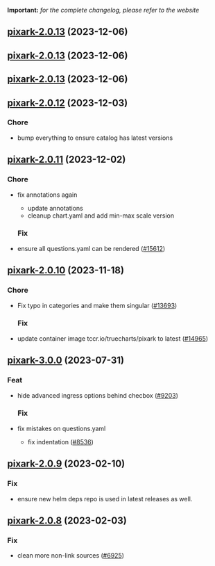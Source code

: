**Important:**
*for the complete changelog, please refer to the website*




## [pixark-2.0.13](https://github.com/truecharts/charts/compare/pixark-2.0.12...pixark-2.0.13) (2023-12-06)




## [pixark-2.0.13](https://github.com/truecharts/charts/compare/pixark-2.0.12...pixark-2.0.13) (2023-12-06)




## [pixark-2.0.13](https://github.com/truecharts/charts/compare/pixark-2.0.12...pixark-2.0.13) (2023-12-06)




## [pixark-2.0.12](https://github.com/truecharts/charts/compare/pixark-2.0.11...pixark-2.0.12) (2023-12-03)

### Chore

- bump everything to ensure catalog has latest versions
  
  


## [pixark-2.0.11](https://github.com/truecharts/charts/compare/pixark-2.0.10...pixark-2.0.11) (2023-12-02)

### Chore

- fix annotations again
  - update annotations
  - cleanup chart.yaml and add min-max scale version
  
  ### Fix

- ensure all questions.yaml can be rendered ([#15612](https://github.com/truecharts/charts/issues/15612))
  
  










## [pixark-2.0.10](https://github.com/truecharts/charts/compare/pixark-3.0.0...pixark-2.0.10) (2023-11-18)

### Chore

- Fix typo in categories and make them singular ([#13693](https://github.com/truecharts/charts/issues/13693))
  
  ### Fix

- update container image tccr.io/truecharts/pixark to latest ([#14965](https://github.com/truecharts/charts/issues/14965))
  
  



## [pixark-3.0.0](https://github.com/truecharts/charts/compare/pixark-2.0.9...pixark-3.0.0) (2023-07-31)

### Feat

- hide advanced ingress options behind checbox ([#9203](https://github.com/truecharts/charts/issues/9203))
  
  ### Fix

- fix mistakes on questions.yaml
  - fix indentation ([#8536](https://github.com/truecharts/charts/issues/8536))
  
  


## [pixark-2.0.9](https://github.com/truecharts/charts/compare/pixark-2.0.8...pixark-2.0.9) (2023-02-10)

### Fix

- ensure new helm deps repo is used in latest releases as well.
  
  


## [pixark-2.0.8](https://github.com/truecharts/charts/compare/pixark-2.0.7...pixark-2.0.8) (2023-02-03)

### Fix

-  clean more non-link sources ([#6925](https://github.com/truecharts/charts/issues/6925))
  
  


